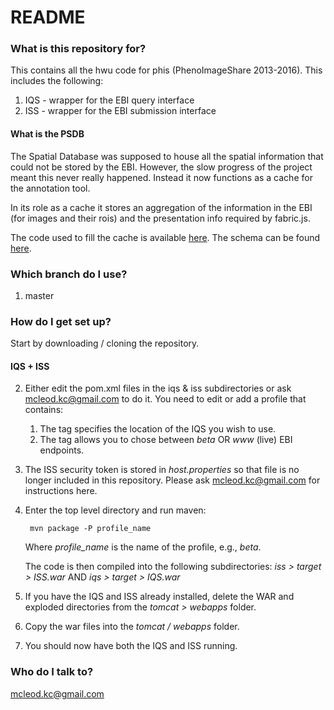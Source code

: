 # README #



### What is this repository for? ###

This contains all the hwu code for phis (PhenoImageShare 2013-2016).  This includes the following:

1. IQS - wrapper for the EBI query interface
2. ISS - wrapper for the EBI submission interface


#### What is the PSDB ####

The Spatial Database was supposed to house all the spatial information that could not be stored by the EBI.  However, the slow progress of the project meant this never really happened.  Instead it now functions as a cache for the annotation tool.

In its role as a cache it stores an aggregation of the information in the EBI (for images and their rois) and the presentation info required by fabric.js.

The code used to fill the cache is available [here](https://www.dropbox.com/s/8iu1fqlazzl1ynd/2016-07-11-EBIDownload.zip?dl=0).
The schema can be found [here](https://www.dropbox.com/s/c79al6nxug4x5u1/2016-07-11-psdb_schema_v1.sql?dl=0).


### Which branch do I use? ###

1. master


### How do I get set up? ###

Start by downloading / cloning the repository.


#### IQS + ISS ####

2. Either edit the pom.xml files in the iqs & iss subdirectories or ask mcleod.kc@gmail.com to do it.  You need to edit or add a profile that contains:
    1. The <host> tag specifies the location of the IQS you wish to use.
    2. The <ebi> tag allows you to chose between *beta* OR *www* (live) EBI endpoints.

3. The ISS security token is stored in *host.properties* so that file is no longer included in this repository.  Please ask mcleod.kc@gmail.com for instructions here.

4. Enter the top level directory and run maven:

        mvn package -P profile_name

    Where *profile_name* is the name of the profile, e.g., *beta*.

    The code is then compiled into the following subdirectories: *iss > target > ISS.war* AND *iqs > target > IQS.war*

5. If you have the IQS and ISS already installed, delete the WAR and exploded directories from the *tomcat > webapps* folder. 

6. Copy the war files into the *tomcat / webapps* folder.

7. You should now have both the IQS and ISS running.



### Who do I talk to? ###

mcleod.kc@gmail.com